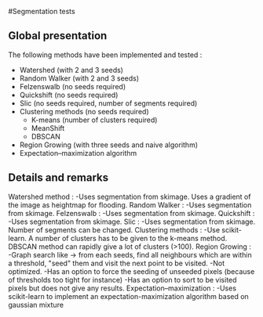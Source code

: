 #Segmentation tests

## Global presentation
The following methods have been implemented and tested :
- Watershed (with 2 and 3 seeds)
- Random Walker (with 2 and 3 seeds)
- Felzenswalb (no seeds required)
- Quickshift (no seeds required)
- Slic (no seeds required, number of segments required)
- Clustering methods (no seeds required)
	* K-means (number of clusters required)
	* MeanShift
	* DBSCAN
- Region Growing (with three seeds and naive algorithm)
- Expectation–maximization algorithm


## Details and remarks
Watershed method :
-Uses segmentation from skimage. Uses a gradient of the image as heightmap for flooding.
Random Walker :
-Uses segmentation from skimage.
Felzenswalb :
-Uses segmentation from skimage.
Quickshift :
-Uses segmentation from skimage. 
Slic :
-Uses segmentation from skimage. Number of segments can be changed.
Clustering methods :
-Use scikit-learn. A number of clusters has to be given to the k-means method. DBSCAN method can rapidly give a lot of clusters (>100).
Region Growing :
-Graph search like -> from each seeds, find all neighbours which are within a threshold, "seed" them and visit the next point to be visited.
-Not optimized. 
-Has an option to force the seeding of unseeded pixels (because of thresholds too tight for instance)
-Has an option to sort to be visited pixels but does not give any results.
Expectation–maximization :
-Uses scikit-learn to implement an expectation-maximization algorithm based on gaussian mixture
